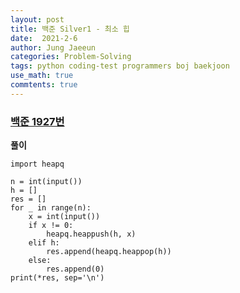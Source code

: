 ```yaml
---
layout: post
title: 백준 Silver1 - 최소 힙
date:  2021-2-6
author: Jung Jaeeun
categories: Problem-Solving
tags: python coding-test programmers boj baekjoon
use_math: true
commtents: true
---
```


### [백준 1927번](https://www.acmicpc.net/problem/1927)

**풀이**

```python3
import heapq

n = int(input())
h = []
res = []
for _ in range(n):
    x = int(input())
    if x != 0:
        heapq.heappush(h, x)
    elif h:
        res.append(heapq.heappop(h))
    else:
        res.append(0)
print(*res, sep='\n')
```
